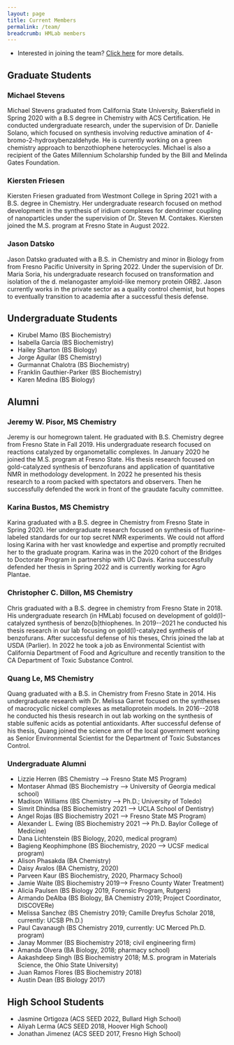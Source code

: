 ```yaml
---
layout: page
title: Current Members
permalink: /team/
breadcrumb: HMLab members
---
```


- Interested in joining the team? [Click here](opportunities) for more details. 

## Graduate Students

### Michael Stevens

Michael Stevens graduated from California State University, Bakersfield in Spring 2020 with a B.S degree in Chemistry with ACS Certification. He conducted undergraduate research, under the supervision of Dr. Danielle Solano, which focused  on synthesis involving reductive amination of 4-bromo-2-hydroxybenzaldehyde. He is currently working on a green chemistry approach to benzothiophene heterocycles. Michael is also a recipient of the Gates Millennium Scholarship funded by the Bill and Melinda Gates Foundation. 

### Kiersten Friesen

Kiersten Friesen graduated from Westmont College in Spring 2021 with a B.S. degree in Chemistry. Her undergraduate research focused on method development in the synthesis of iridium complexes for dendrimer coupling of nanoparticles under the supervision of Dr. Steven M. Contakes. Kiersten joined the M.S. program at Fresno State in August 2022.

### Jason Datsko

Jason Datsko graduated with a B.S. in Chemistry and minor in Biology from from Fresno Pacific University in Spring 2022. Under the supervision of Dr. Maria Soria, his undergraduate research focused on transformation and isolation of the d. melanogaster amyloid-like memory protein ORB2. Jason currently works in the private sector as a quality control chemist, but hopes to eventually transition to academia after a successful thesis defense.

## Undergraduate Students

* Kirubel Mamo (BS Biochemistry)
* Isabella Garcia (BS Biochemistry)
* Hailey Sharton (BS Biology)
* Jorge Aguilar (BS Chemistry)
* Gurmannat Chalotra (BS Biochemistry)
* Franklin Gauthier-Parker (BS Biochemistry)
* Karen Medina (BS Biology)

## Alumni

### Jeremy W. Pisor, MS Chemistry

Jeremy is our homegrown talent. He graduated with B.S. Chemistry degree from Fresno State in Fall 2019. His undergraduate research focused on reactions catalyzed by organometallic complexes. In January 2020 he joined the M.S. program at Fresno State. His thesis research focused on gold-catalyzed synthesis of benzofurans and application of quantitative NMR in methodology development. In 2022 he presented his thesis research to a room packed with spectators and observers. Then he successfully defended the work in front of the graudate faculty committee.

### Karina Bustos, MS Chemistry

Karina graduated with a B.S. degree in Chemistry from Fresno State in Spring 2020. Her undergraduate research focused on synthesis of fluorine-labeled standards for our top secret NMR experiments. We could not afford losing Karina with her vast knowledge and expertise and promptly recruited her to the graduate program. Karina was in the 2020 cohort of the Bridges to Doctorate Program in partnership with UC Davis. Karina successfully defended her thesis in Spring 2022 and is currently working for Agro Plantae.

### Christopher C. Dillon, MS Chemistry

Chris graduated with a B.S. degree in chemistry from Fresno State in 2018. His undergraduate research (in HMLab) focused on development of gold(I)-catalyzed synthesis of benzo[b]thiophenes. In 2019--2021 he conducted his thesis research in our lab focusing on gold(I)-catalyzed synthesis of benzofurans. After successful defense of his theses, Chris joined the lab at USDA (Parlier). In 2022 he took a job as Environmental Scientist with California Department of Food and Agriculture and recently transition to the CA Department of Toxic Substance Control. 

### Quang Le, MS Chemistry

Quang graduated with a B.S. in Chemistry from Fresno State in 2014. His undergraduate research with Dr. Melissa Garret focused on the syntheses of macrocyclic nickel complexes as metalloprotein models. In 2016--2018 he conducted his thesis research in out lab working on the synthesis of stable sulfenic acids as potential antioxidants. After successful defense of his thesis, Quang joined the science arm of the local government working as Senior Environmental Scientist for the Department of Toxic Substances Control.

### Undergraduate Alumni

* Lizzie Herren (BS Chemistry --> Fresno State MS Program)
* Montaser Ahmad  (BS Biochemistry --> University of Georgia medical school)
* Madison Williams (BS Chemistry --> Ph.D.; University of Toledo)
* Simrit Dhindsa (BS Biochemistry 2021 --> UCLA School of Dentistry)
* Angel Rojas (BS Biochemistry 2021 --> Fresno State MS Program)
* Alexander L. Ewing (BS Biochemistry 2021 --> Ph.D. Baylor College of Medicine)
* Dana Lichtenstein (BS Biology, 2020, medical program)
* Bagieng Keophimphone (BS Biochemistry, 2020 --> UCSF medical program)
* Alison Phasakda (BA Chemistry)
* Daisy Avalos (BA Chemistry, 2020)
* Parveen Kaur (BS Biochemistry, 2020, Pharmacy School)
* Jamie Waite (BS Biochemistry 2019--> Fresno County Water Treatment)
* Alicia Paulsen (BS Biology 2019, Forensic Program, Rutgers)
* Armando DeAlba (BS Biology, BA Chemistry 2019; Project Coordinator, DISCOVERe)
* Melissa Sanchez (BS Chemistry 2019; Camille Dreyfus Scholar 2018, currently: UCSB Ph.D.)
* Paul Cavanaugh (BS Chemistry 2019, currently: UC Merced Ph.D. program)
* Janay Mommer (BS Biochemistry 2018; civil engineering firm)
* Amanda Olvera (BA Biology, 2018; pharmacy school)
* Aakashdeep Singh (BS Biochemistry 2018; M.S. program in Materials Science, the Ohio State University)
* Juan Ramos Flores (BS Biochemistry 2018)
* Austin Dean (BS Biology 2017)

## High School Students

* Jasmine Ortigoza (ACS SEED 2022, Bullard High School)
* Aliyah Lerma (ACS SEED 2018, Hoover High School)
* Jonathan Jimenez (ACS SEED 2017, Fresno High School)

[csm-chem]: http://www.fresnostate.edu/csm/chemistry
[csuf]: http://www.fresnostate.edu
[pwr]: http://pwr.edu.pl/en/
[jnj]: http://johnstonchemistry.org/
[cv]: /downloads/vitae.pdf
